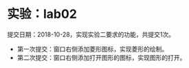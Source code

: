 # 实验：lab02
提交日期：2018-10-28，实现实验二要求的功能，共提交1次。
+ 第一次提交：窗口右侧添加菱形图标，实现菱形的绘制。
+ 第二次提交：窗口右侧添加打开图形的图标，实现图形的打开。
